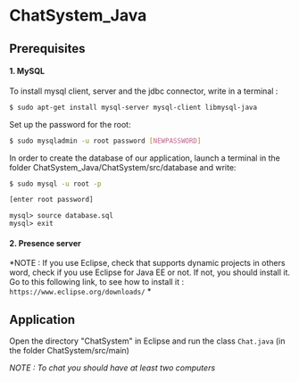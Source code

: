 ChatSystem_Java
===================================

Prerequisites
-------------------

#### 1. MySQL

To install mysql client, server and the jdbc connector, write in a terminal :
```bash
$ sudo apt-get install mysql-server mysql-client libmysql-java
```

Set up the password for the root:
```bash
$ sudo mysqladmin -u root password [NEWPASSWORD]
```
In order to create the database of our application, launch a terminal in the folder ChatSystem_Java/ChatSystem/src/database and write:
```bash
$ sudo mysql -u root -p 

[enter root password]
```
```mysql
mysql> source database.sql
mysql> exit
```
#### 2. Presence server 

*NOTE : If you use Eclipse, check that supports dynamic projects in others word, check if you use Eclipse for Java EE or not.
If not, you should install it. Go to this following link, to see how to install it : `https://www.eclipse.org/downloads/` *



Application
-------------------
Open the directory "ChatSystem" in Eclipse and run the class `Chat.java` (in the folder ChatSystem/src/main)

*NOTE : To chat you should have at least two computers*
